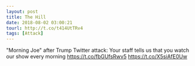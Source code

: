 ```yaml
---
layout: post
title: The Hill
date: 2018-08-02 03:00:21
tourl: http://t.co/t414UtTRv4
tags: [Attack]
---
```

"Morning Joe" after Trump Twitter attack: Your staff tells us that you watch our show every morning https://t.co/fbGUfsRwv5 https://t.co/X5siAfE0Uw